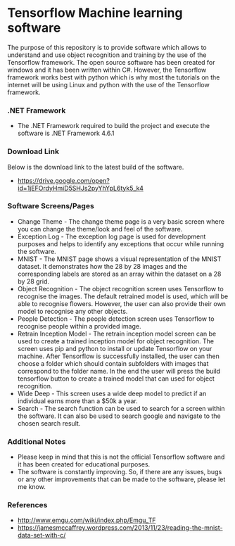 # Tensorflow Machine learning software

The purpose of this repository is to provide software which allows to understand and use object recognition and training by the use of the Tensorflow framework. The open source software has been created for windows and it has been written within C#. However, the Tensorflow framework works best with python which is why most the tutorials on the internet will be using Linux and python with the use of the Tensorflow framework.

### .NET Framework

* The .NET Framework required to build the project and execute the software is .NET Framework 4.6.1

### Download Link

Below is the download link to the latest build of the software.

* https://drive.google.com/open?id=1jEFOrdyHmiD5SHJs2pyYhYpL6tyk5_k4

### Software Screens/Pages

* Change Theme - The change theme page is a very basic screen where you can change the theme/look and feel of the software.
* Exception Log - The exception log page is used for development purposes and helps to identify any exceptions that occur while running the software.
* MNIST - The MNIST page shows a visual representation of the MNIST dataset. It demonstrates how the 28 by 28 images and the corresponding labels are stored as an array within the dataset on a 28 by 28 grid.
* Object Recognition - The object recognition screen uses Tensorflow to recognise the images. The default retrained model is used, which will be able to recognise flowers. However, the user can also provide their own model to recognise any other objects.
* People Detection - The people detection screen uses Tensorflow to recognise people within a provided image.
* Retrain Inception Model - The retrain inception model screen can be used to create a trained inception model for object recognition. The screen uses pip and python to install or update Tensorflow on your machine. After Tensorflow is successfully installed, the user can then choose a folder which should contain subfolders with images that correspond to the folder name. In the end the user will press the build tensorflow button to create a trained model that can used for object recognition.
* Wide Deep - This screen uses a wide deep model to predict if an individual earns more than a $50k a year. 
* Search - The search function can be used to search for a screen within the software. It can also be used to search google and navigate to the chosen search result.

### Additional Notes

* Please keep in mind that this is not the official Tensorflow software and it has been created for educational purposes.
* The software is constantly improving. So, if there are any issues, bugs or any other improvements that can be made to the software, please let me know.

### References

* http://www.emgu.com/wiki/index.php/Emgu_TF
* https://jamesmccaffrey.wordpress.com/2013/11/23/reading-the-mnist-data-set-with-c/